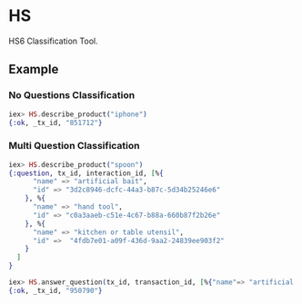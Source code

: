 # HS
HS6 Classification Tool.

## Example

### No Questions Classification

```elixir
iex> HS.describe_product("iphone")
{:ok, _tx_id, "851712"}
```

### Multi Question Classification

```elixir
iex> HS.describe_product("spoon")
{:question, tx_id, interaction_id, [%{
      "name" => "artificial bait",
      "id" => "3d2c8946-dcfc-44a3-b87c-5d34b25246e6"
    }, %{
      "name" => "hand tool",
      "id" => "c0a3aaeb-c51e-4c67-b88a-660b87f2b26e"
    }, %{
      "name" => "kitchen or table utensil",
      "id" =>  "4fdb7e01-a09f-436d-9aa2-24839ee903f2"
    }
  ]
}

iex> HS.answer_question(tx_id, transaction_id, [%{"name"=> "artificial bait", "id" => "3d2c8946-dcfc-44a3-b87c-5d34b25246e6"}])
{:ok, _tx_id, "950790"}
```
